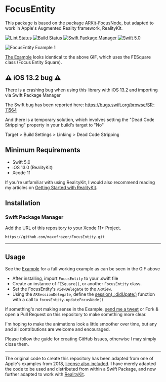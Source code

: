 # FocusEntity

This package is based on the package [ARKit-FocusNode](https://github.com/maxxfrazer/ARKit-FocusNode), but adapted to work in Apple's Augmented Reality framework, RealityKit.

[![Lint Status](https://github.com/maxxfrazer/FocusEntity/workflows/swiftlint/badge.svg)](https://github.com/maxxfrazer/FocusEntity/actions)
[![Build Status](https://github.com/maxxfrazer/FocusEntity/workflows/build/badge.svg)](https://github.com/maxxfrazer/FocusEntity/actions)
[![Swift Package Manager](https://img.shields.io/badge/Swift_Package_Manager-v0.1-orange.svg?style=flat)](https://github.com/apple/swift-package-manager)
[![Swift 5.0](https://img.shields.io/badge/Swift-5.0-orange.svg?style=flat)](https://swift.org/)

![FocusEntity Example 1](media/FocusEntity-Example1.gif)

[The Example](./Example-RealityKit) looks identical to the above GIF, which uses the FESquare class (Focus Entity Square).


## ⚠️ iOS 13.2 bug ⚠️

There is a crashing bug when using this library with iOS 13.2 and importing via Swift Package Manager

The Swift bug has been reported here:
https://bugs.swift.org/browse/SR-11564

And there is a temporary solution, which involves setting the "Dead Code Stripping" property in your build's target to "No"

Target > Build Settings > Linking > Dead Code Stripping

## Minimum Requirements
  - Swift 5.0
  - iOS 13.0 (RealityKit)
  - Xcode 11

If you're unfamiliar with using RealityKit, I would also recommend reading my articles on [Getting Started with RealityKit](https://medium.com/@maxxfrazer/getting-started-with-realitykit-3b401d6f6f).

## Installation

### Swift Package Manager

Add the URL of this repository to your Xcode 11+ Project.

`https://github.com/maxxfrazer/FocusEntity.git`

---
## Usage

See the [Example](./Example-RealityKit) for a full working example as can be seen in the GIF above

- After installing, import `FocusEntity` to your .swift file
- Create an instance of `FESquare()`, or another `FocusEntity` class.
- Set the  FocusEntity's `viewDelegate` to the `ARView`.
- Using the `ARSessionDelegate`, define the [session(_:didUpate:)](https://developer.apple.com/documentation/arkit/arsessiondelegate/2865611-session) function with a call to `focusEntity.updateFocusNode()`


If something's not making sense in the Example, [send me a tweet](https://twitter.com/maxxfrazer) or Fork & open a Pull Request on this repository to make something more clear.

I'm hoping to make the animations look a little smoother over time, but any and all contributions are welcome and encouraged.

Please follow the guide for creating GitHub Issues, otherwise I may simply close them.

---

The original code to create this repository has been adapted from one of Apple's examples from 2018, [license also included](LICENSE.origin). I have merely adapted the code to be used and distributed from within a Swift Package, and now further adapted to work with [RealityKit](https://developer.apple.com/documentation/realitykit).
